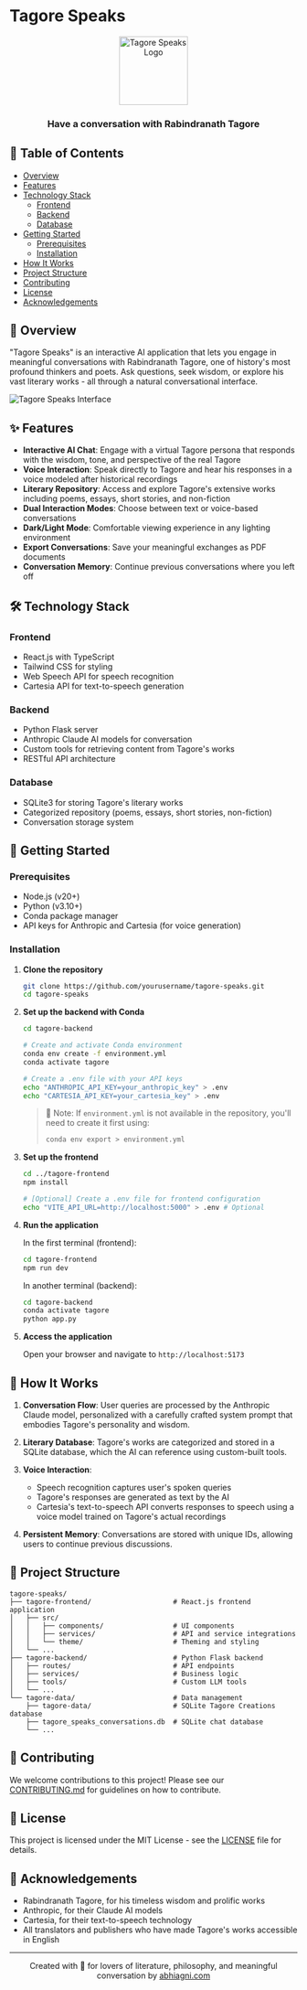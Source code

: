 # Tagore Speaks

<div align="center">
  <img src="./tagore-frontend/public/tagore.png" alt="Tagore Speaks Logo" width="120"/>
  <h3>Have a conversation with Rabindranath Tagore</h3>
</div>

## 📑 Table of Contents

-   [Overview](#-overview)
-   [Features](#-features)
-   [Technology Stack](#️-technology-stack)
    -   [Frontend](#frontend)
    -   [Backend](#backend)
    -   [Database](#database)
-   [Getting Started](#-getting-started)
    -   [Prerequisites](#prerequisites)
    -   [Installation](#installation)
-   [How It Works](#-how-it-works)
-   [Project Structure](#-project-structure)
-   [Contributing](#-contributing)
-   [License](#-license)
-   [Acknowledgements](#-acknowledgements)

## 🌟 Overview

"Tagore Speaks" is an interactive AI application that lets you engage in meaningful conversations with Rabindranath Tagore, one of history's most profound thinkers and poets. Ask questions, seek wisdom, or explore his vast literary works - all through a natural conversational interface.

![Tagore Speaks Interface](./tagore-frontend/src/assets/transcript-example1.png)

## ✨ Features

-   **Interactive AI Chat**: Engage with a virtual Tagore persona that responds with the wisdom, tone, and perspective of the real Tagore
-   **Voice Interaction**: Speak directly to Tagore and hear his responses in a voice modeled after historical recordings
-   **Literary Repository**: Access and explore Tagore's extensive works including poems, essays, short stories, and non-fiction
-   **Dual Interaction Modes**: Choose between text or voice-based conversations
-   **Dark/Light Mode**: Comfortable viewing experience in any lighting environment
-   **Export Conversations**: Save your meaningful exchanges as PDF documents
-   **Conversation Memory**: Continue previous conversations where you left off

## 🛠️ Technology Stack

### Frontend

-   React.js with TypeScript
-   Tailwind CSS for styling
-   Web Speech API for speech recognition
-   Cartesia API for text-to-speech generation

### Backend

-   Python Flask server
-   Anthropic Claude AI models for conversation
-   Custom tools for retrieving content from Tagore's works
-   RESTful API architecture

### Database

-   SQLite3 for storing Tagore's literary works
-   Categorized repository (poems, essays, short stories, non-fiction)
-   Conversation storage system

## 🚀 Getting Started

### Prerequisites

-   Node.js (v20+)
-   Python (v3.10+)
-   Conda package manager
-   API keys for Anthropic and Cartesia (for voice generation)

### Installation

1. **Clone the repository**

    ```bash
    git clone https://github.com/yourusername/tagore-speaks.git
    cd tagore-speaks
    ```

2. **Set up the backend with Conda**

    ```bash
    cd tagore-backend

    # Create and activate Conda environment
    conda env create -f environment.yml
    conda activate tagore

    # Create a .env file with your API keys
    echo "ANTHROPIC_API_KEY=your_anthropic_key" > .env
    echo "CARTESIA_API_KEY=your_cartesia_key" > .env
    ```

    > 📝 Note: If `environment.yml` is not available in the repository, you'll need to create it first using:
    >
    > ```bash
    > conda env export > environment.yml
    > ```

3. **Set up the frontend**

    ```bash
    cd ../tagore-frontend
    npm install

    # [Optional] Create a .env file for frontend configuration
    echo "VITE_API_URL=http://localhost:5000" > .env # Optional
    ```

4. **Run the application**

    In the first terminal (frontend):

    ```bash
    cd tagore-frontend
    npm run dev
    ```

    In another terminal (backend):

    ```bash
    cd tagore-backend
    conda activate tagore
    python app.py
    ```

5. **Access the application**

    Open your browser and navigate to `http://localhost:5173`

## 📖 How It Works

1. **Conversation Flow**: User queries are processed by the Anthropic Claude model, personalized with a carefully crafted system prompt that embodies Tagore's personality and wisdom.

2. **Literary Database**: Tagore's works are categorized and stored in a SQLite database, which the AI can reference using custom-built tools.

3. **Voice Interaction**:

    - Speech recognition captures user's spoken queries
    - Tagore's responses are generated as text by the AI
    - Cartesia's text-to-speech API converts responses to speech using a voice model trained on Tagore's actual recordings

4. **Persistent Memory**: Conversations are stored with unique IDs, allowing users to continue previous discussions.

## 🧩 Project Structure

```
tagore-speaks/
├── tagore-frontend/                    # React.js frontend application
│   ├── src/
│   │   ├── components/                 # UI components
│   │   ├── services/                   # API and service integrations
│   │   └── theme/                      # Theming and styling
│   └── ...
├── tagore-backend/                     # Python Flask backend
│   ├── routes/                         # API endpoints
│   ├── services/                       # Business logic
│   ├── tools/                          # Custom LLM tools
│   └── ...
└── tagore-data/                        # Data management
    ├── tagore-data/                    # SQLite Tagore Creations database
    ├── tagore_speaks_conversations.db  # SQLite chat database
    └── ...
```

## 🤝 Contributing

We welcome contributions to this project! Please see our [CONTRIBUTING.md](CONTRIBUTING.md) for guidelines on how to contribute.

## 📜 License

This project is licensed under the MIT License - see the [LICENSE](LICENSE) file for details.

## 🙏 Acknowledgements

-   Rabindranath Tagore, for his timeless wisdom and prolific works
-   Anthropic, for their Claude AI models
-   Cartesia, for their text-to-speech technology
-   All translators and publishers who have made Tagore's works accessible in English

---

<div align="center">
  <p>Created with 💖 for lovers of literature, philosophy, and meaningful conversation by <a href="https://abhiagni.com" target="_blank">
                        abhiagni.com</a></p>
</div>
